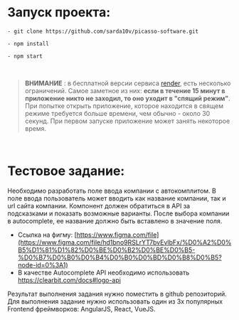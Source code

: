 # Запуск проекта:
```
- git clone https://github.com/sarda10v/picasso-software.git

- npm install

- npm start
```
<br/>

> **ВНИМАНИЕ**
>: в бесплатной версии сервиса [render](https://render.com/), есть несколько ограничений. Самое заметное из них: **если в течение 15 минут в приложение никто не заходил, то оно уходит в "спящий режим"**. При попытке открыть приложение, которое находится в свящем режиме требуется больше времени, чем обычно - около 30 секунд. При первом запуске приложение может занять некоторое время.

<br/>

# Тестовое задание:

<p>Необходимо разработать поле ввода компании с автокомплитом. В поле ввода пользователь может вводить как название компании, так и url сайта компании. 
Компонент должен обратиться в API за подсказками и показать возможные варианты. После выбора компании в autocomplete, ее название должно быть вставлено в значение поля.</p>

- Ссылка на фигму: [https://www.figma.com/file](https://www.figma.com/file/hd1bno9RSLrYT7bvEvlbFx/%D0%A2%D0%B5%D1%81%D1%82%D0%BE%D0%B2%D0%BE%D0%B5-%D0%B7%D0%B0%D0%B4%D0%B0%D0%BD%D0%B8%D0%B5?node-id=0%3A1)
- В качестве Autocomplete API необходимо использовать https://clearbit.com/docs#logo-api

Результат выполнения задания нужно поместить в github репозиторий.
Для выполнения задание нужно использовать один из 3х популярных Frontend фреймворков: AngularJS, React, VueJS.
